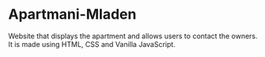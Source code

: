 # Apartmani-Mladen
Website that displays the apartment and allows users to contact the owners. It is made using HTML, CSS and Vanilla JavaScript.
